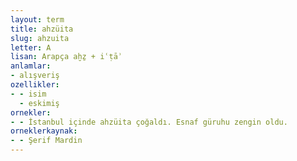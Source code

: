 ```yaml
---
layout: term
title: ahzüita
slug: ahzuita
letter: A
lisan: Arapça aḫẕ + iʿṭāʾ
anlamlar:
- alışveriş
ozellikler:
- - isim
  - eskimiş
ornekler:
- - İstanbul içinde ahzüita çoğaldı. Esnaf güruhu zengin oldu.
orneklerkaynak:
- - Şerif Mardin
---
```

